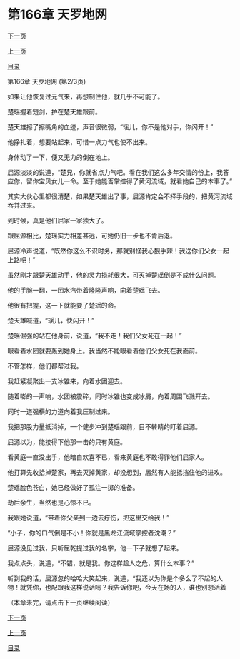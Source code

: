 <h1>第166章    天罗地网</h1>
            <div><p><a href="./497_%E7%AC%AC166%E7%AB%A0_%E5%A4%A9%E7%BD%97%E5%9C%B0%E7%BD%91.md">下一页</a></p><p><a href="./495_%E7%AC%AC166%E7%AB%A0_%E5%A4%A9%E7%BD%97%E5%9C%B0%E7%BD%91.md">上一页</a></p><p><a href="../">目录</a></p></div>
            <div><p>第166章    天罗地网 (第2/3页)</p><p>如果让他恢复过元气来，再想制住他，就几乎不可能了。</p><p>楚瑶握着短剑，护在楚天雄跟前。</p><p>楚天雄擦了擦嘴角的血迹，声音很微弱，“瑶儿，你不是他对手，你闪开！”</p><p>他挣扎着，想要站起来，可惜一点力气也使不出来。</p><p>身体动了一下，便又无力的倒在地上。</p><p>屈源淡淡的说道，“楚兄，你就省点力气吧。看在我们这么多年交情的份上，我答应你，留你宝贝女儿一命。至于她能否掌控得了黄河流域，就看她自己的本事了。”</p><p>其实大伙心里都很清楚，如果楚天雄出了事，屈源肯定会不择手段的，把黄河流域吞并过来。</p><p>到时候，真是他们屈家一家独大了。</p><p>跟屈源相比，楚瑶实力相差甚远，可她仍旧一步也不肯后退。</p><p>屈源冷声说道，“既然你这么不识时务，那就别怪我心狠手辣！我送你们父女一起上路吧！”</p><p>虽然刚才跟楚天雄动手，他的灵力损耗很大，可灭掉楚瑶倒是不成什么问题。</p><p>他的手腕一翻，一团水汽带着隆隆声响，向着楚瑶飞去。</p><p>他很有把握，这一下就能要了楚瑶的命。</p><p>楚天雄喊道，“瑶儿，快闪开！”</p><p>楚瑶倔强的站在他身前，说道，“我不走！我们父女死在一起！”</p><p>眼看着水团就要轰到她身上。我当然不能眼看着他们父女死在我面前。</p><p>不管怎样，他们都帮过我。</p><p>我赶紧凝聚出一支冰锥来，向着水团迎去。</p><p>随着嘭的一声响，水团被震碎，同时冰锥也变成冰屑，向着周围飞溅开去。</p><p>同时一道强横的力道向着我压制过来。</p><p>我把那股力量抵消掉，一个健步冲到楚瑶跟前，目不转睛的盯着屈源。</p><p>屈源以为，能接得下他那一击的只有黄庭。</p><p>看黄庭一直没出手，他暗自欢喜不已，看来黄庭也不敢得罪他们屈家人。</p><p>他打算先收拾掉楚家，再去灭掉黄家，却没想到，居然有人能抵挡住他的进攻。</p><p>楚瑶脸色苍白，她已经做好了孤注一掷的准备。</p><p>劫后余生，当然也是心惊不已。</p><p>我跟她说道，“带着你父亲到一边去疗伤，把这里交给我！”</p><p>“小子，你的口气倒是不小！你就是黑龙江流域掌控者沈潮？”</p><p>屈源没见过我，只听屈乾提过我的名字，他一下子就想了起来。</p><p>我点点头，说道，“不错，就是我。你这样趁人之危，算什么本事？”</p><p>听到我的话，屈源忽的哈哈大笑起来，说道，“我还以为你是个多么了不起的人物！就凭你，也配跟我这样说话吗？我告诉你吧，今天在场的人，谁也别想活着</p><p>（本章未完，请点击下一页继续阅读）</p></div>
            <div><p><a href="./497_%E7%AC%AC166%E7%AB%A0_%E5%A4%A9%E7%BD%97%E5%9C%B0%E7%BD%91.md">下一页</a></p><p><a href="./495_%E7%AC%AC166%E7%AB%A0_%E5%A4%A9%E7%BD%97%E5%9C%B0%E7%BD%91.md">上一页</a></p><p><a href="../">目录</a></p></div>